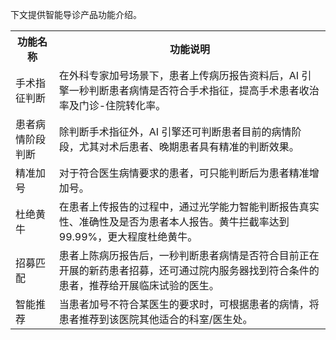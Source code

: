 下文提供智能导诊产品功能介绍。
<table>
<tr>
<th>功能名称</th>
<th>功能说明</th>
</tr>
<tr>
<td>手术指征判断</td>
<td>在外科专家加号场景下，患者上传病历报告资料后，AI 引擎一秒判断患者病情是否符合手术指征，提高手术患者收治率及门诊-住院转化率。</td>
</tr>
<tr>
<td>患者病情阶段判断</td>
<td>除判断手术指征外，AI 引擎还可判断患者目前的病情阶段，尤其对术后患者、晚期患者具有精准的判断效果。</td>
</tr>
<tr>
<td>精准加号</td>
<td>对于符合医生病情要求的患者，可只能判断后为患者精准增加号。</td>
</tr>
<tr>
<td>杜绝黄牛</td>
<td>在患者上传报告的过程中，通过光学能力智能判断报告真实性、准确性及是否为患者本人报告。黄牛拦截率达到99.99%，更大程度杜绝黄牛。</td>
</tr>
<tr>
<td>招募匹配</td>
<td>患者上陈病历报告后，一秒判断患者病情是否符合目前正在开展的新药患者招募，还可通过院内服务器找到符合条件的患者，推荐给开展临床试验的医生。</td>
</tr>
<tr>
<td>智能推荐</td>
<td>当患者加号不符合某医生的要求时，可根据患者的病情，将患者推荐到该医院其他适合的科室/医生处。</td>
</tr>
</table>
